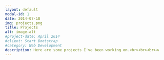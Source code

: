 ```yaml
---
layout: default
modal-id: 1
date: 2014-07-18
img: projects.png
title: Projects
alt: image-alt
#project-date: April 2014
#client: Start Bootstrap
#category: Web Development
description: Here are some projects I've been working on.<br><br><br><a href="https://github.com/adaeks/raytracer"> Raytracer. <br><br><br><a href="https://github.com/adaeks/mandelbrot> Mandelbrot visualization, <br><br><br><img src="img/portfolio/mandelbrot.ppm" style="border-radius:25px;" class="img-responsive img-centered">.
---
```

